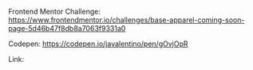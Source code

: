 Frontend Mentor Challenge: https://www.frontendmentor.io/challenges/base-apparel-coming-soon-page-5d46b47f8db8a7063f9331a0

Codepen: https://codepen.io/javalentino/pen/gOvjOpR

Link: 
